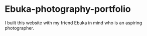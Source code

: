 # Ebuka-photography-portfolio
I built this website with my friend Ebuka in mind who is an aspiring photographer. 
